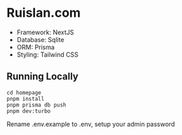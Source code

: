 # Ruislan.com

* Framework: NextJS
* Database: Sqlite
* ORM: Prisma
* Styling: Tailwind CSS

## Running Locally

```shell
cd homepage
pnpm install
pnpm prisma db push
pnpm dev:turbo
```

Rename .env.example to .env, setup your admin password
